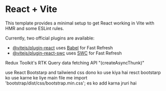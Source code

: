 # React + Vite

This template provides a minimal setup to get React working in Vite with HMR and some ESLint rules.

Currently, two official plugins are available:

- [@vitejs/plugin-react](https://github.com/vitejs/vite-plugin-react/blob/main/packages/plugin-react/README.md) uses [Babel](https://babeljs.io/) for Fast Refresh
- [@vitejs/plugin-react-swc](https://github.com/vitejs/vite-plugin-react-swc) uses [SWC](https://swc.rs/) for Fast Refresh


Redux Toolkit's RTK Query data fetching API  "(createAsyncThunk)"

use React Bootstarp and tailwiend css dono ko use kiya hai 
resct bootstarp ko use karne ke liye main file me 
import 'bootstrap/dist/css/bootstrap.min.css'; es ko add karna jruri hai
